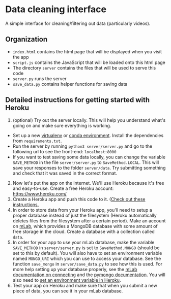 # Data cleaning interface

A simple interface for cleaning/filtering out data (particularly videos). 

## Organization 

- `index.html` contains the html page that will be displayed when you visit the app 
- `script.js` contains the JavaScript that will be loaded onto this html page
-  The directory `server` contains the files that will be used to serve this code
  - `server.py` runs the server
  - `save_data.py` contains helper functions for saving data 

## Detailed instructions for getting started with Heroku

1. (optional) Try out the server locally. This will help you understand what's going on and make sure everything is working. 
  - Set up a new [virtualenv](https://packaging.python.org/guides/installing-using-pip-and-virtualenv/) or [conda environment](https://docs.conda.io/projects/conda/en/latest/user-guide/tasks/manage-environments.html). Install the dependencies from `requirements.txt`. 
  - Run the server by running `python3 server/server.py` and go to the following url to see the front-end: `localhost:8000`
  - If you want to test saving some data locally, you can change the variable `SAVE_METHOD` in the file `server/server.py` to `SaveMethod.LOCAL`. This will save your responses to the folder `server/data`. Try submitting something and check that it was saved in the correct format. 
2. Now let's put the app on the internet. We'll use Heroku because it's free and easy-to-use. Create a free Heroku account: https://www.heroku.com/
3. Create a Heroku app and push this code to it. ([Check out these instructions.](https://devcenter.heroku.com/articles/git#creating-a-heroku-remote)
4. In order to store data from your Heroku app, you'll need to setup a proper database instead of just the filesystem (Heroku automatically deletes files from the filesystem after a certain period). Make an account on [mLab](https://mlab.com/), which provides a MongoDB database with some amount of free storage in the cloud. Create a database with a collection called `data`. 
5. In order for your app to use your mLab database, make the variable `SAVE_METHOD` in `server/server.py` is set to `SaveMethod.MONGO` (should be set to this by default). You will also have to set an environment variable named `MONGO_URI` which you can use to access your database. See the function `save_mongo` in `server/save_data.py` to see how this is used. For more help setting up your database properly, see the [mLab documentation on connecting](https://docs.mlab.com/connecting/) and the [pymongo documentation](https://api.mongodb.com/python/current/). You will also need to [set an environment variable in Heroku](https://devcenter.heroku.com/articles/config-vars). 
6. Test your app on Heroku and make sure that when you submit a new piece of data, you can see it in your mLab database. 
